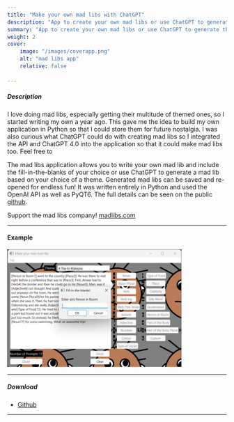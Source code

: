 ```yaml
---
title: "Make your own mad libs with ChatGPT" 
description: "App to create your own mad libs or use ChatGPT to generate them." 
summary: "App to create your own mad libs or use ChatGPT to generate them."
weight: 2
cover:
    image: "/images/coverapp.png"
    alt: "mad libs app"
    relative: false

---
```


##### Description
I love doing mad libs, especially getting their multitude of themed ones, so I started writing my own a year ago. This gave me the idea to build my own application in Python so that I could store them for future nostalgia. I was also curious what ChatGPT could do with creating mad libs so I integrated the API and ChatGPT 4.0 into the application so that it could make mad libs too. Feel free to 

The mad libs application allows you to write your own mad lib and include the fill-in-the-blanks of your choice or use ChatGPT to generate a mad lib based on your choice of a theme. Generated mad libs can be saved and re-opened for endless fun! It was written entirely in Python and used the OpenAI API as well as PyQT6. The full details can be seen on the public [github](https://github.com/amhelmi/mad_libs_app). 

Support the mad libs company! [madlibs.com](https://madlibs.com)

---

#### Example
<img src="app.png" alt="App" width="400"/>

---

##### Download

+ [Github](https://github.com/amhelmi/mad_libs_app)

---
